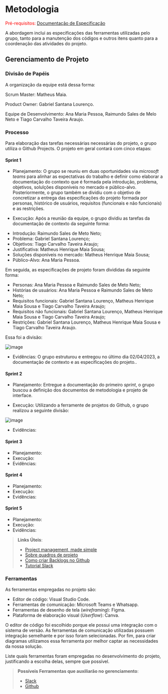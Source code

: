 
# Metodologia

<span style="color:red">Pré-requisitos: <a href="2-Especificação do Projeto.md"> Documentação de Especificação</a></span>

A abordagem inclui as especificações das ferramentas utilizadas pelo grupo, tanto para a manutenção dos códigos e outros itens quanto para a coordenação das atividades do projeto.

## Gerenciamento de Projeto

### Divisão de Papéis

A organização da equipe está dessa forma:

Scrum Master: Matheus Maia.

Product Owner: Gabriel Santana Lourenço.

Equipe de Desenvolvimento: Ana Maria Pessoa, Raimundo Sales de Melo Neto e Tiago Carvalho Taveira Araujo.

### Processo

Para elaboração das tarefas necessárias necessárias do projeto, o grupo utiliza o Github Projects. O projeto em geral contará com cinco etapas:

#### Sprint 1
- Planejamento: O grupo se reuniu em duas oportunidades via _microsoft teams_ para alinhar as expectativas do trabalho e definir como elaborar a documentação do contexto que é formada pela introdução, problema, objetivos, solulções disponíveis no mercado e público-alvo. Posteriormente, o grupo também se dividiu com o objetivo de concretizar a entrega das especificações do projeto formada por personas, histórico de usuários, requisitos (funcionais e não funcionais) e as restrições.

- Execução: Após a reunião da equipe, o grupo dividiu as tarefas da documentação de contexto da seguinte forma:
* Introdução: Raimundo Sales de Meto Neto;
* Problema: Gabriel Santana Lourenço;
* Objetivos: Tiago Carvalho Taveira Araujo;
* Justificativa: Matheus Henrique Maia Sousa;
* Soluções disponíveis no mercado: Matheus Henrique Maia Sousa;
* Público-Alvo: Ana Maria Pessoa.

Em seguida, as especificações de projeto foram divididas da seguinte forma:
* Personas: Ana Maria Pessoa e Raimundo Sales de Meto Neto;
* Histórias de usuários: Ana Maria Pessoa e Raimundo Sales de Meto Neto;
* Requisitos funcionais: Gabriel Santana Lourenço, Matheus Henrique Maia Sousa e Tiago Carvalho Taveira Araujo;
* Requisitos não funcionais: Gabriel Santana Lourenço, Matheus Henrique Maia Sousa e Tiago Carvalho Taveira Araujo;
* Restrições: Gabriel Santana Lourenço, Matheus Henrique Maia Sousa e Tiago Carvalho Taveira Araujo.

Essa foi a divisão:

![image](https://user-images.githubusercontent.com/100796561/232930595-5f310a4f-049b-4eb0-84e4-b634a0af19e6.png)

- Evidências: O grupo estruturou e entregou no último dia 02/04/2023, a documentação de contexto e as especificações do projeto..

#### Sprint 2
- Planejamento: Entregue a documentação do primeiro _sprint_, o grupo buscou a definição dos documentos de metodologia e projeto de interface.

- Execução: Utilizando a ferramente de projetos do Github, o grupo realizou a seguinte divisão:

![image](https://user-images.githubusercontent.com/100796561/232341136-4e7dcbfd-3d93-4206-bb90-9819e99b0cb3.png)

- Evidências: 

#### Sprint 3
- Planejamento:
- Execução:
- Evidências:

#### Sprint 4
- Planejamento:
- Execução:
- Evidências:

#### Sprint 5
- Planejamento:
- Execução:
- Evidências:

 
> **Links Úteis**:
> - [Project management, made simple](https://github.com/features/project-management/)
> - [Sobre quadros de projeto](https://docs.github.com/pt/github/managing-your-work-on-github/about-project-boards)
> - [Como criar Backlogs no Github](https://www.youtube.com/watch?v=RXEy6CFu9Hk)
> - [Tutorial Slack](https://slack.com/intl/en-br/)

### Ferramentas

As ferramentas empregadas no projeto são:

- Editor de código: Visual Studio Code.
- Ferramentas de comunicação: Microsoft Teams e Whatsapp.
- Ferramentas de desenho de tela (_wireframing_): Figma.
- Plataforma de elaboração visual (_Userflow_): Canva.

O editor de código foi escolhido porque ele possui uma integração com o
sistema de versão. As ferramentas de comunicação utilizadas possuem
integração semelhante e por isso foram selecionadas. Por fim, para criar
diagramas utilizamos essa ferramenta por melhor captar as
necessidades da nossa solução.

Liste quais ferramentas foram empregadas no desenvolvimento do projeto, justificando a escolha delas, sempre que possível.
 
> **Possíveis Ferramentas que auxiliarão no gerenciamento**: 
> - [Slack](https://slack.com/)
> - [Github](https://github.com/)
